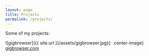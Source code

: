 ```yaml
---
layout: page
title: Projects
permalink: /projects/
---
```


Some of my projects:


![gigbrowser]({{ site.url }}/assets/gigbrowser.jpg){: .center-image}
<a href="http://gigbrowser.com/" target="_blank">gigbrowser.com</a>